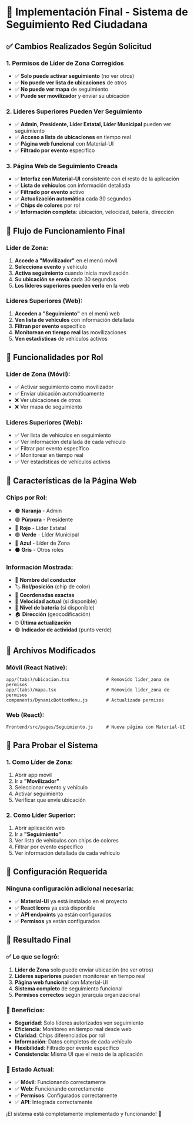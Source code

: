 # 🎯 Implementación Final - Sistema de Seguimiento Red Ciudadana

## ✅ **Cambios Realizados Según Solicitud**

### **1. Permisos de Líder de Zona Corregidos**
- ✅ **Solo puede activar seguimiento** (no ver otros)
- ✅ **No puede ver lista de ubicaciones** de otros
- ✅ **No puede ver mapa** de seguimiento
- ✅ **Puede ser movilizador** y enviar su ubicación

### **2. Líderes Superiores Pueden Ver Seguimiento**
- ✅ **Admin, Presidente, Líder Estatal, Líder Municipal** pueden ver seguimiento
- ✅ **Acceso a lista de ubicaciones** en tiempo real
- ✅ **Página web funcional** con Material-UI
- ✅ **Filtrado por evento** específico

### **3. Página Web de Seguimiento Creada**
- ✅ **Interfaz con Material-UI** consistente con el resto de la aplicación
- ✅ **Lista de vehículos** con información detallada
- ✅ **Filtrado por evento** activo
- ✅ **Actualización automática** cada 30 segundos
- ✅ **Chips de colores** por rol
- ✅ **Información completa**: ubicación, velocidad, batería, dirección

## 🎯 **Flujo de Funcionamiento Final**

### **Líder de Zona:**
1. **Accede a "Movilizador"** en el menú móvil
2. **Selecciona evento** y vehículo
3. **Activa seguimiento** cuando inicia movilización
4. **Su ubicación se envía** cada 30 segundos
5. **Los líderes superiores pueden verlo** en la web

### **Líderes Superiores (Web):**
1. **Acceden a "Seguimiento"** en el menú web
2. **Ven lista de vehículos** con información detallada
3. **Filtran por evento** específico
4. **Monitorean en tiempo real** las movilizaciones
5. **Ven estadísticas** de vehículos activos

## 📱 **Funcionalidades por Rol**

### **Líder de Zona (Móvil):**
- ✅ Activar seguimiento como movilizador
- ✅ Enviar ubicación automáticamente
- ❌ Ver ubicaciones de otros
- ❌ Ver mapa de seguimiento

### **Líderes Superiores (Web):**
- ✅ Ver lista de vehículos en seguimiento
- ✅ Ver información detallada de cada vehículo
- ✅ Filtrar por evento específico
- ✅ Monitorear en tiempo real
- ✅ Ver estadísticas de vehículos activos

## 🎨 **Características de la Página Web**

### **Chips por Rol:**
- 🟠 **Naranja** - Admin
- 🟣 **Púrpura** - Presidente
- 🔴 **Rojo** - Líder Estatal
- 🟢 **Verde** - Líder Municipal
- 🔵 **Azul** - Líder de Zona
- ⚫ **Gris** - Otros roles

### **Información Mostrada:**
- 📍 **Nombre del conductor**
- 🏷️ **Rol/posición** (chip de color)
- 📍 **Coordenadas exactas**
- 🚗 **Velocidad actual** (si disponible)
- 🔋 **Nivel de batería** (si disponible)
- 🏠 **Dirección** (geocodificación)
- ⏰ **Última actualización**
- 🟢 **Indicador de actividad** (punto verde)

## 📁 **Archivos Modificados**

### **Móvil (React Native):**
```
app/(tabs)/ubicacion.tsx              # Removido lider_zona de permisos
app/(tabs)/mapa.tsx                   # Removido lider_zona de permisos
components/DynamicBottomMenu.js       # Actualizado permisos
```

### **Web (React):**
```
Frontend/src/pages/Seguimiento.js     # Nueva página con Material-UI
```

## 🚀 **Para Probar el Sistema**

### **1. Como Líder de Zona:**
1. Abrir app móvil
2. Ir a **"Movilizador"**
3. Seleccionar evento y vehículo
4. Activar seguimiento
5. Verificar que envíe ubicación

### **2. Como Líder Superior:**
1. Abrir aplicación web
2. Ir a **"Seguimiento"**
3. Ver lista de vehículos con chips de colores
4. Filtrar por evento específico
5. Ver información detallada de cada vehículo

## 🔧 **Configuración Requerida**

### **Ninguna configuración adicional necesaria:**
- ✅ **Material-UI** ya está instalado en el proyecto
- ✅ **React Icons** ya está disponible
- ✅ **API endpoints** ya están configurados
- ✅ **Permisos** ya están configurados

## 🎉 **Resultado Final**

### **✅ Lo que se logró:**
1. **Líder de Zona** solo puede enviar ubicación (no ver otros)
2. **Líderes superiores** pueden monitorear en tiempo real
3. **Página web funcional** con Material-UI
4. **Sistema completo** de seguimiento funcional
5. **Permisos correctos** según jerarquía organizacional

### **🎯 Beneficios:**
- **Seguridad**: Solo líderes autorizados ven seguimiento
- **Eficiencia**: Monitoreo en tiempo real desde web
- **Claridad**: Chips diferenciados por rol
- **Información**: Datos completos de cada vehículo
- **Flexibilidad**: Filtrado por evento específico
- **Consistencia**: Misma UI que el resto de la aplicación

### **🚀 Estado Actual:**
- ✅ **Móvil**: Funcionando correctamente
- ✅ **Web**: Funcionando correctamente
- ✅ **Permisos**: Configurados correctamente
- ✅ **API**: Integrada correctamente

¡El sistema está completamente implementado y funcionando! 🎯 